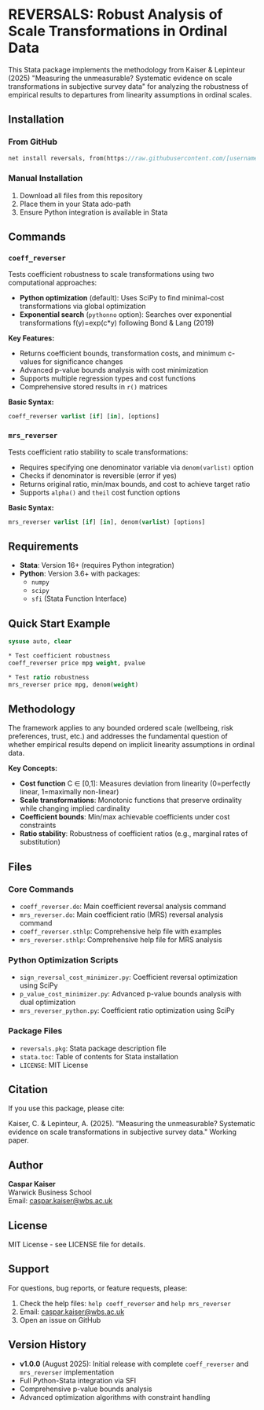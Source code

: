 # REVERSALS: Robust Analysis of Scale Transformations in Ordinal Data

This Stata package implements the methodology from Kaiser & Lepinteur (2025) "Measuring the unmeasurable? Systematic evidence on scale transformations in subjective survey data" for analyzing the robustness of empirical results to departures from linearity assumptions in ordinal scales.

## Installation

### From GitHub
```stata
net install reversals, from(https://raw.githubusercontent.com/[username]/reversals/main/)
```

### Manual Installation
1. Download all files from this repository
2. Place them in your Stata ado-path
3. Ensure Python integration is available in Stata

## Commands

### `coeff_reverser`
Tests coefficient robustness to scale transformations using two computational approaches:

- **Python optimization** (default): Uses SciPy to find minimal-cost transformations via global optimization
- **Exponential search** (`pythonno` option): Searches over exponential transformations f(y)=exp(c*y) following Bond & Lang (2019)

**Key Features:**
- Returns coefficient bounds, transformation costs, and minimum c-values for significance changes  
- Advanced p-value bounds analysis with cost minimization
- Supports multiple regression types and cost functions
- Comprehensive stored results in `r()` matrices

**Basic Syntax:**
```stata
coeff_reverser varlist [if] [in], [options]
```

### `mrs_reverser` 
Tests coefficient ratio stability to scale transformations:

- Requires specifying one denominator variable via `denom(varlist)` option
- Checks if denominator is reversible (error if yes)  
- Returns original ratio, min/max bounds, and cost to achieve target ratio
- Supports `alpha()` and `theil` cost function options

**Basic Syntax:**
```stata  
mrs_reverser varlist [if] [in], denom(varlist) [options]
```

## Requirements

- **Stata**: Version 16+ (requires Python integration)
- **Python**: Version 3.6+ with packages:
  - `numpy`
  - `scipy` 
  - `sfi` (Stata Function Interface)

## Quick Start Example

```stata
sysuse auto, clear

* Test coefficient robustness
coeff_reverser price mpg weight, pvalue

* Test ratio robustness  
mrs_reverser price mpg, denom(weight)
```

## Methodology

The framework applies to any bounded ordered scale (wellbeing, risk preferences, trust, etc.) and addresses the fundamental question of whether empirical results depend on implicit linearity assumptions in ordinal data.

**Key Concepts:**
- **Cost function** C ∈ [0,1]: Measures deviation from linearity (0=perfectly linear, 1=maximally non-linear)
- **Scale transformations**: Monotonic functions that preserve ordinality while changing implied cardinality
- **Coefficient bounds**: Min/max achievable coefficients under cost constraints
- **Ratio stability**: Robustness of coefficient ratios (e.g., marginal rates of substitution)

## Files

### Core Commands
- `coeff_reverser.do`: Main coefficient reversal analysis command
- `mrs_reverser.do`: Main coefficient ratio (MRS) reversal analysis command  
- `coeff_reverser.sthlp`: Comprehensive help file with examples
- `mrs_reverser.sthlp`: Comprehensive help file for MRS analysis

### Python Optimization Scripts  
- `sign_reversal_cost_minimizer.py`: Coefficient reversal optimization using SciPy
- `p_value_cost_minimizer.py`: Advanced p-value bounds analysis with dual optimization
- `mrs_reverser_python.py`: Coefficient ratio optimization using SciPy

### Package Files
- `reversals.pkg`: Stata package description file
- `stata.toc`: Table of contents for Stata installation
- `LICENSE`: MIT License

## Citation

If you use this package, please cite:

Kaiser, C. & Lepinteur, A. (2025). "Measuring the unmeasurable? Systematic evidence on scale transformations in subjective survey data." Working paper.

## Author

**Caspar Kaiser**  
Warwick Business School  
Email: caspar.kaiser@wbs.ac.uk

## License

MIT License - see LICENSE file for details.

## Support

For questions, bug reports, or feature requests, please:
1. Check the help files: `help coeff_reverser` and `help mrs_reverser`
2. Email: caspar.kaiser@wbs.ac.uk
3. Open an issue on GitHub

## Version History

- **v1.0.0** (August 2025): Initial release with complete `coeff_reverser` and `mrs_reverser` implementation
- Full Python-Stata integration via SFI
- Comprehensive p-value bounds analysis  
- Advanced optimization algorithms with constraint handling